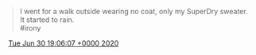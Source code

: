 > I went for a walk outside wearing no coat, only my SuperDry sweater\.  
> It started to rain\.  
> \#irony

<img src="../../media/tweet.ico" width="12" /> [Tue Jun 30 19:06:07 +0000 2020](https://twitter.com/DromerDenker/status/1278042147938275330)